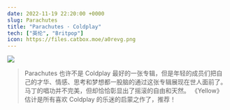 ```yaml
---
date: 2022-11-19 22:20:00 +0000
slug: Parachutes
title: "Parachutes · Coldplay"
tech: ["英伦", "Britpop"]
icon: https://files.catbox.moe/a0revg.png
---
```


![](https://files.catbox.moe/6r7nj3.png)



>  Parachutes 也许不是 Coldplay 最好的一张专辑，但是年轻的成员们把自己的才华、情感、思考和梦想都一股脑的通过这张专辑展现在世人面前了。马丁的唱功并不完美，但却恰恰彰显出了摇滚的自由和天然。
> 《Yellow》估计是所有喜欢 Coldplay 的乐迷的启蒙之作了，推荐！
